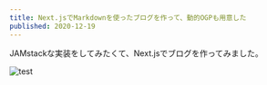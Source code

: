 ```yaml
---
title: Next.jsでMarkdownを使ったブログを作って、動的OGPも用意した
published: 2020-12-19
---
```


JAMstackな実装をしてみたくて、Next.jsでブログを作ってみました。

![test](/ufo.png)